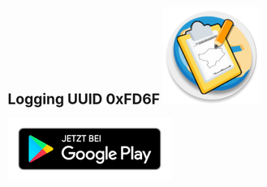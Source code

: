 # Logging UUID 0xFD6F ![AppLogo](/misc/gpsl-icon.png)

[![Google Play](/misc/playstore/google-play-badge_de.png)](https://play.google.com/store/apps/details?id=com.emacberry.gpslogger)